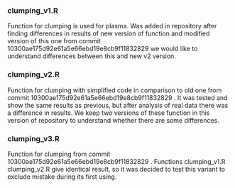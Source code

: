 ### clumping_v1.R
Function for clumping is used for plasma. Was added in repository after finding differences in results of new version of function and modified version of this one from commit 10300ae175d92e61a5e66ebd19e8cb9f11832829
we would like to understand differences between this and new v2 version.

### clumping_v2.R
Function for clumping with simplified code in comparison to old one from commit 10300ae175d92e61a5e66ebd19e8cb9f11832829 . It was tested and show the same results as previous, but after analysis of real data there was a difference in results. We keep two versions of these function in this version of repository to understand whether there are some differences.

### clumping_v3.R
Function for clumping from commit 10300ae175d92e61a5e66ebd19e8cb9f11832829 . Functions clumping_v1.R clumping_v2.R give identical result, so it was decided to test this variant to exclude mistake during its first using.
